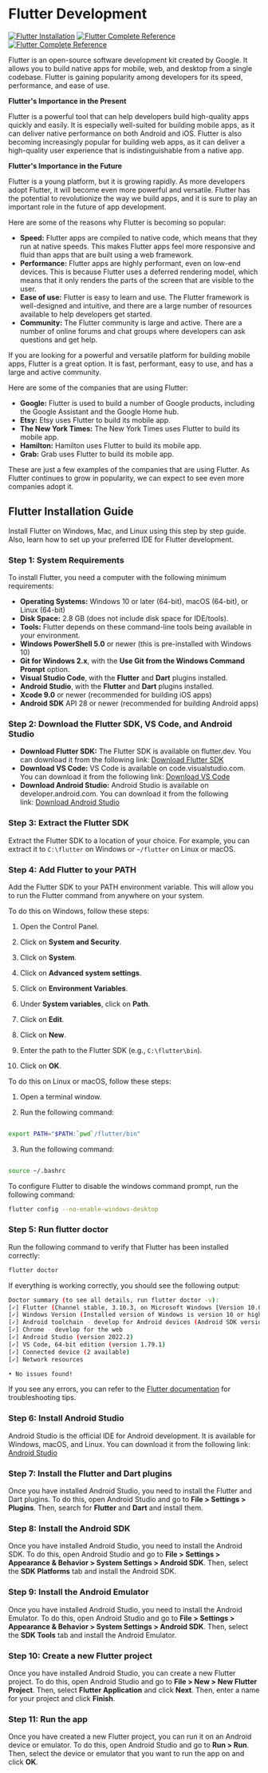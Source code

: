 # Flutter Development

[![Flutter Installation](https://img.shields.io/badge/Flutter-Installation-2962FF?logo=Flutter&logoColor=ffffff)](#flutter-installation-guide)
[![Flutter Complete Reference](https://img.shields.io/badge/Flutter-PDF-2962FF?logo=Flutter&logoColor=ffffff)](resources/FlutterDev.pdf)
[![Flutter Complete Reference](https://img.shields.io/badge/Flutter-by_Usama_Sarwar-2962FF?logo=Flutter&logoColor=ffffff)](https://www.usama.dev/flutter/)

Flutter is an open-source software development kit created by Google. It allows
you to build native apps for mobile, web, and desktop from a single codebase.
Flutter is gaining popularity among developers for its speed, performance, and
ease of use.

**Flutter's Importance in the Present**

Flutter is a powerful tool that can help developers build high-quality apps
quickly and easily. It is especially well-suited for building mobile apps, as it
can deliver native performance on both Android and iOS. Flutter is also becoming
increasingly popular for building web apps, as it can deliver a high-quality
user experience that is indistinguishable from a native app.

**Flutter's Importance in the Future**

Flutter is a young platform, but it is growing rapidly. As more developers adopt
Flutter, it will become even more powerful and versatile. Flutter has the
potential to revolutionize the way we build apps, and it is sure to play an
important role in the future of app development.

Here are some of the reasons why Flutter is becoming so popular:

- **Speed:** Flutter apps are compiled to native code, which means that they run
  at native speeds. This makes Flutter apps feel more responsive and fluid than
  apps that are built using a web framework.
- **Performance:** Flutter apps are highly performant, even on low-end devices.
  This is because Flutter uses a deferred rendering model, which means that it
  only renders the parts of the screen that are visible to the user.
- **Ease of use:** Flutter is easy to learn and use. The Flutter framework is
  well-designed and intuitive, and there are a large number of resources
  available to help developers get started.
- **Community:** The Flutter community is large and active. There are a number
  of online forums and chat groups where developers can ask questions and get
  help.

If you are looking for a powerful and versatile platform for building mobile
apps, Flutter is a great option. It is fast, performant, easy to use, and has a
large and active community.

Here are some of the companies that are using Flutter:

- **Google:** Flutter is used to build a number of Google products, including
  the Google Assistant and the Google Home hub.
- **Etsy:** Etsy uses Flutter to build its mobile app.
- **The New York Times:** The New York Times uses Flutter to build its mobile
  app.
- **Hamilton:** Hamilton uses Flutter to build its mobile app.
- **Grab:** Grab uses Flutter to build its mobile app.

These are just a few examples of the companies that are using Flutter. As
Flutter continues to grow in popularity, we can expect to see even more
companies adopt it.

## Flutter Installation Guide

Install Flutter on Windows, Mac, and Linux using this step by step guide. Also,
learn how to set up your preferred IDE for Flutter development.

### Step 1: System Requirements

To install Flutter, you need a computer with the following minimum requirements:

- **Operating Systems:** Windows 10 or later (64-bit), macOS (64-bit), or Linux
  (64-bit)
- **Disk Space:** 2.8 GB (does not include disk space for IDE/tools).
- **Tools:** Flutter depends on these command-line tools being available in your
  environment.
- **Windows PowerShell 5.0** or newer (this is pre-installed with Windows 10)
- **Git for Windows 2.x**, with the **Use Git from the Windows Command
  Prompt** option.
- **Visual Studio Code**, with the **Flutter** and **Dart** plugins installed.
- **Android Studio**, with the **Flutter** and **Dart** plugins installed.
- **Xcode 9.0** or newer (recommended for building iOS apps)
- **Android SDK** API 28 or newer (recommended for building Android apps)

### Step 2: Download the Flutter SDK, VS Code, and Android Studio

- **Download Flutter SDK:** The Flutter SDK is available on flutter.dev. You can
  download it from the following
  link: [Download Flutter SDK](https://docs.flutter.dev/get-started/install)
- **Download VS Code:** VS Code is available on code.visualstudio.com. You can
  download it from the following
  link: [Download VS Code](https://code.visualstudio.com/download)
- **Download Android Studio:** Android Studio is available on
  developer.android.com. You can download it from the following
  link: [Download Android Studio](https://developer.android.com/studio)

### Step 3: Extract the Flutter SDK

Extract the Flutter SDK to a location of your choice. For example, you can
extract it to `C:\flutter` on Windows or `~/flutter` on Linux or macOS.

### Step 4: Add Flutter to your PATH

Add the Flutter SDK to your PATH environment variable. This will allow you to
run the Flutter command from anywhere on your system.

To do this on Windows, follow these steps:

1.  Open the Control Panel.

2.  Click on **System and Security**.

3.  Click on **System**.

4.  Click on **Advanced system settings**.

5.  Click on **Environment Variables**.

6.  Under **System variables**, click on **Path**.

7.  Click on **Edit**.

8.  Click on **New**.

9.  Enter the path to the Flutter SDK (e.g., `C:\flutter\bin`).

10. Click on **OK**.

To do this on Linux or macOS, follow these steps:

1.  Open a terminal window.

2.  Run the following command:

```bash

export PATH="$PATH:`pwd`/flutter/bin"
```

3.  Run the following command:

```bash

source ~/.bashrc
```

To configure Flutter to disable the windows command prompt, run the following
command:

```bash
flutter config --no-enable-windows-desktop
```

### Step 5: Run flutter doctor

Run the following command to verify that Flutter has been installed correctly:

```bash
flutter doctor
```

If everything is working correctly, you should see the following output:

```bash
Doctor summary (to see all details, run flutter doctor -v):
[✓] Flutter (Channel stable, 3.10.3, on Microsoft Windows [Version 10.0.25387.1200], locale en-US)
[✓] Windows Version (Installed version of Windows is version 10 or higher)
[✓] Android toolchain - develop for Android devices (Android SDK version 33.0.1)
[✓] Chrome - develop for the web
[✓] Android Studio (version 2022.2)
[✓] VS Code, 64-bit edition (version 1.79.1)
[✓] Connected device (2 available)
[✓] Network resources

• No issues found!
```

If you see any errors, you can refer to
the [Flutter documentation](https://flutter.dev/docs/get-started/install) for
troubleshooting tips.

### Step 6: Install Android Studio

Android Studio is the official IDE for Android development. It is available for
Windows, macOS, and Linux. You can download it from the following link:
[Android Studio](https://developer.android.com/studio)

### Step 7: Install the Flutter and Dart plugins

Once you have installed Android Studio, you need to install the Flutter and Dart
plugins. To do this, open Android Studio and go to **File > Settings >
Plugins**. Then, search for **Flutter** and **Dart** and install them.

### Step 8: Install the Android SDK

Once you have installed Android Studio, you need to install the Android SDK. To
do this, open Android Studio and go to **File > Settings > Appearance &
Behavior > System Settings > Android SDK**. Then, select the **SDK
Platforms** tab and install the Android SDK.

### Step 9: Install the Android Emulator

Once you have installed Android Studio, you need to install the Android
Emulator. To do this, open Android Studio and go to **File > Settings >
Appearance & Behavior > System Settings > Android SDK**. Then, select the **SDK
Tools** tab and install the Android Emulator.

### Step 10: Create a new Flutter project

Once you have installed Android Studio, you can create a new Flutter project. To
do this, open Android Studio and go to **File > New > New Flutter Project**.
Then, select **Flutter Application** and click **Next**. Then, enter a name for
your project and click **Finish**.

### Step 11: Run the app

Once you have created a new Flutter project, you can run it on an Android device
or emulator. To do this, open Android Studio and go to **Run > Run**. Then,
select the device or emulator that you want to run the app on and click **OK**.
